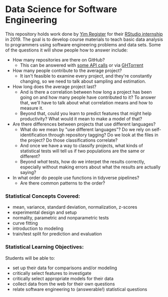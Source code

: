 # Data Science for Software Engineering

This repository holds work done by [Yim Register][register-yim] for their [RStudio internship][internship] in 2019.
The goal is to develop course materials to teach basic data analysis to programmers using software engineering problems and data sets.
Some of the questions it will show people how to answer include:

-   How many repositories are there on GitHub?
    -   This can be answered with [some API calls][github-api] or via [GHTorrent][ghtorrent]
-   How many people contribute to the average project?
    -   It isn't feasible to examine every project, and they're constantly changing, so we need to talk about sampling and estimation.
-   How long does the average project last?
    -   And is there a correlation between how long a project has been going on and how many people have contributed to it?
        To answer that, we'll have to talk about what correlation means and how to measure it.
    - Beyond that, could you learn to predict features that might help productivity? What would it mean to make a model of that?
-   Are there differences between projects that use different languages?
    -   What do we mean by "use different languages"? Do we rely on self-identification through repository tagging? Do we look at the files in the project? Do those classifications correlate?
    -   And once we have a way to classify projects, what kinds of statistical tests will tell us if two populations are the same or different?
    -   Beyond *what* tests, how do we interpet the results correctly, especially without making errors about what the results are actually saying?
-   In what order do people use functions in tidyverse pipelines?
    -   Are there common patterns to the order?
    
### Statistical Concepts Covered:

- mean, variance, standard deviation, normalization, z-scores
- experimental design and setup
- normality, parametric and nonparametric tests
- curve fitting
- introduction to modeling
- train/test split for prediction and evaluation

    
### Statistical Learning Objectives:

Students will be able to:
- set up their data for comparisons and/or modeling
- critically select features to investigate
- critically select appropriate models for their data
- collect data from the web for their own questions
- relate software engineering to (answerable!) statistical questions

[ghtorrent]: http://ghtorrent.org/
[github-api]: https://developer.github.com/v3/
[internship]: https://blog.rstudio.com/2019/03/25/summer-interns-2019/
[register-yim]: http://students.washington.edu/yreg/
